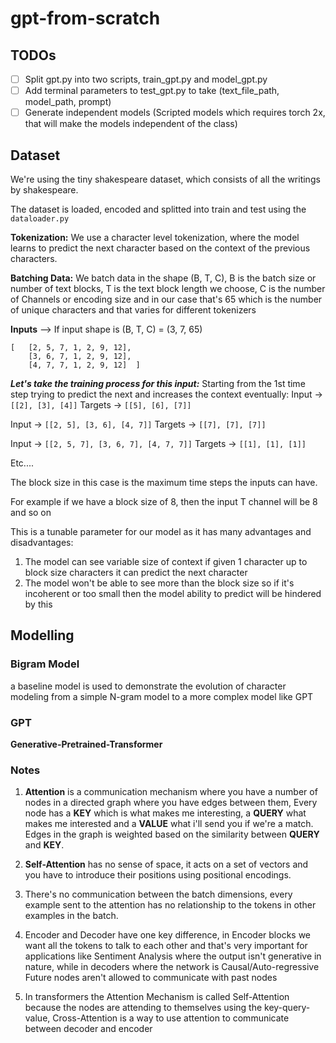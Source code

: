 # gpt-from-scratch

## TODOs
- [ ] Split gpt.py into two scripts, train_gpt.py and model_gpt.py
- [ ] Add terminal parameters to test_gpt.py to take (text_file_path, model_path, prompt)
- [ ] Generate independent models (Scripted models which requires torch 2x, that will make the models independent of the class)

## Dataset
We're using the tiny shakespeare dataset, which consists of all the writings by shakespeare.

The dataset is loaded, encoded and splitted into train and test using the `dataloader.py`

**Tokenization:** We use a character level tokenization, where the model learns to predict the next character based on the context of the previous characters.

**Batching Data:** We batch data in the shape (B, T, C), B is the batch size or number of text blocks, T is the text block length we choose, C is the number of Channels or encoding size and in our case that's 65 which is the number of unique characters and that varies for different tokenizers

**Inputs** --> If input shape is (B, T, C) = (3, 7, 65) <br>
```
[   [2, 5, 7, 1, 2, 9, 12],
    [3, 6, 7, 1, 2, 9, 12],
    [4, 7, 7, 1, 2, 9, 12]  ]
```

***Let's take the training process for this input:***
Starting from the 1st time step trying to predict the next and increases the context eventually:
Input -> `[[2], [3], [4]]`
Targets -> `[[5], [6], [7]]`

Input -> `[[2, 5], [3, 6], [4, 7]]`
Targets -> `[[7], [7], [7]]`

Input -> `[[2, 5, 7], [3, 6, 7], [4, 7, 7]]`
Targets -> `[[1], [1], [1]]`

Etc....

The block size in this case is the maximum time steps the inputs can have.

For example if we have a block size of 8, then the input T channel will be 8 and so on

This is a tunable parameter for our model as it has many advantages and disadvantages:

1. The model can see variable size of context if given 1 character up to block size characters it can predict the next character
2. The model won't be able to see more than the block size so if it's incoherent or too small then the model ability to predict will be hindered by this


## Modelling

### Bigram Model
a baseline model is used to demonstrate the evolution of character modeling from a simple N-gram model to a more complex model like GPT

### GPT
**Generative-Pretrained-Transformer**



### Notes

1. **Attention** is a communication mechanism where you have a number of nodes in a directed graph where you have
edges between them, Every node has a **KEY** which is what makes me interesting, a **QUERY** what makes me interested and a **VALUE** what i'll send you if we're a match.
Edges in the graph is weighted based on the similarity between **QUERY** and **KEY**.

2. **Self-Attention** has no sense of space, it acts on a set of vectors and you have to introduce their positions using positional encodings.

3. There's no communication between the batch dimensions, every example sent to the attention has no relationship to the tokens in other examples in the batch.

4. Encoder and Decoder have one key difference, in Encoder blocks we want all the tokens to talk to each other and that's very important for applications like Sentiment Analysis where the output isn't generative in nature, while in decoders where the network is Causal/Auto-regressive Future nodes aren't allowed to communicate with past nodes

5. In transformers the Attention Mechanism is called Self-Attention because the nodes are attending to themselves using the key-query-value, Cross-Attention is a way to use attention to communicate between decoder and encoder

